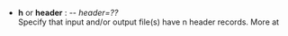 - **h** or **header** : -- *header=??*\
   Specify that input and/or output file(s) have n header records.
   More at [](https://docs.generic-mapping-tools.org/dev/gmt.html#h-full)